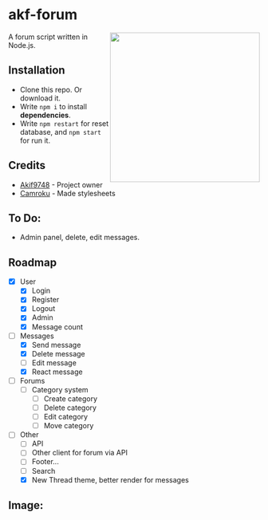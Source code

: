 # akf-forum
<img src="https://raw.githubusercontent.com/Akif9748/akf-lang/main/public/images/logo.jpg" align="right" width="300px" />

A forum script written in Node.js.

## Installation
- Clone this repo. Or download it.
- Write `npm i` to install **dependencies**.
- Write `npm restart` for reset database, and `npm start` for run it. 

## Credits
* [Akif9748](https://github.com/Akif9748) - Project owner
* [Camroku](https://github.com/Camroku) - Made stylesheets



## To Do:
- Admin panel, delete, edit messages.

## Roadmap
- [x] User
  - [x] Login
  - [x] Register
  - [x] Logout
  - [x] Admin
  - [x] Message count
- [ ] Messages
  - [x] Send message
  - [x] Delete message
  - [ ] Edit message
  - [x] React message
- [ ] Forums
  - [ ] Category system
      - [ ] Create category
      - [ ] Delete category
      - [ ] Edit category
      - [ ] Move category
- [ ] Other
  - [ ] API
  - [ ] Other client for forum via API 
  - [ ] Footer...
  - [ ] Search
  - [x] New Thread theme, better render for messages
## Image:
